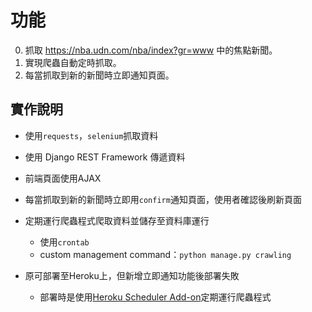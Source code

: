 # 功能
0. 抓取 https://nba.udn.com/nba/index?gr=www 中的焦點新聞。
1. 實現爬蟲自動定時抓取。
2. 每當抓取到新的新聞時立即通知頁面。

## 實作說明
* 使用`requests`，`selenium`抓取資料

* 使用 Django REST Framework 傳遞資料
* 前端頁面使用AJAX
* 每當抓取到新的新聞時立即用`confirm`通知頁面，使用者確認後刷新頁面
* 定期運行爬蟲程式爬取資料並儲存至資料庫運行
    * 使用`crontab`
    * custom management command：`python manage.py crawling`    
* 原可部署至Heroku上，但新增立即通知功能後部署失敗
    * 部署時是使用[Heroku Scheduler Add-on](https://devcenter.heroku.com/articles/scheduler#defining-tasks)定期運行爬蟲程式

